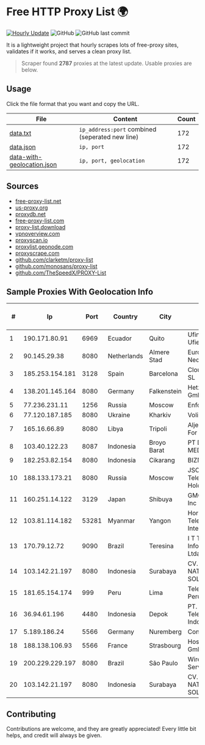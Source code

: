 
# Free HTTP Proxy List 🌍

[![Hourly Update](https://github.com/mertguvencli/http-proxy-list/actions/workflows/main.yml/badge.svg?branch=main)](https://github.com/mertguvencli/http-proxy-list/actions/workflows/main.yml)
![GitHub](https://img.shields.io/github/license/mertguvencli/http-proxy-list)
![GitHub last commit](https://img.shields.io/github/last-commit/mertguvencli/http-proxy-list)

It is a lightweight project that hourly scrapes lots of free-proxy sites, validates if it works, and serves a clean proxy list.


> Scraper found **2787** proxies at the latest update. Usable proxies are below.

## Usage

Click the file format that you want and copy the URL.


|File|Content|Count|
|----|-------|-----|
|[data.txt](https://raw.githubusercontent.com/mertguvencli/http-proxy-list/main/proxy-list/data.txt)|`ip_address:port` combined (seperated new line)|172|
|[data.json](https://raw.githubusercontent.com/mertguvencli/http-proxy-list/main/proxy-list/data.json)|`ip, port`|172|
|[data-with-geolocation.json](https://raw.githubusercontent.com/mertguvencli/http-proxy-list/main/proxy-list/data-with-geolocation.json)|`ip, port, geolocation`|172|

## Sources

* [free-proxy-list.net](https://free-proxy-list.net)
* [us-proxy.org](https://www.us-proxy.org)
* [proxydb.net](http://proxydb.net)
* [free-proxy-list.com](https://free-proxy-list.com/?page=&port=&type%5B%5D=http&type%5B%5D=https&up_time=0&search=Search)
* [proxy-list.download](https://www.proxy-list.download/HTTP)
* [vpnoverview.com](https://vpnoverview.com/privacy/anonymous-browsing/free-proxy-servers)
* [proxyscan.io](https://www.proxyscan.io)
* [proxylist.geonode.com](https://proxylist.geonode.com/api/proxy-list?limit=300&page=1&sort_by=lastChecked&sort_type=desc&protocols=http,https)
* [proxyscrape.com](https://api.proxyscrape.com/v2/?request=displayproxies&protocol=http&timeout=10000&country=all&ssl=all&anonymity=all)
* [github.com/clarketm/proxy-list](https://raw.githubusercontent.com/clarketm/proxy-list/master/proxy-list-raw.txt)
* [github.com/monosans/proxy-list](https://raw.githubusercontent.com/monosans/proxy-list/main/proxies/http.txt)
* [github.com/TheSpeedX/PROXY-List](https://raw.githubusercontent.com/TheSpeedX/PROXY-List/master/http.txt)


## Sample Proxies With Geolocation Info

|#|Ip|Port|Country|City|Internet Service Provider|
|-|--|----|-------|----|-------------------------|
|1|190.171.80.91|6969|Ecuador|Quito|Ufinet Ecuador Ufiec S.A|
|2|90.145.29.38|8080|Netherlands|Almere Stad|Eurofiber Nederland BV|
|3|185.253.154.181|3128|Spain|Barcelona|Cloudi Nextgen SL|
|4|138.201.145.164|8080|Germany|Falkenstein|Hetzner Online GmbH|
|5|77.236.231.11|1256|Russia|Moscow|Enforta-MSK|
|6|77.120.187.185|8080|Ukraine|Kharkiv|Volia Kharkov|
|7|165.16.66.89|8080|Libya|Tripoli|Aljeel Aljadeed For Technology|
|8|103.40.122.23|8087|Indonesia|Broyo Barat|PT DINAMIKA MEDIAKOM|
|9|182.253.82.154|8080|Indonesia|Cikarang|BIZNET|
|10|188.133.173.21|8080|Russia|Moscow|JSC "ER-Telecom Holding"|
|11|160.251.14.122|3129|Japan|Shibuya|GMO Internet, Inc|
|12|103.81.114.182|53281|Myanmar|Yangon|Horizon Telecom International|
|13|170.79.12.72|9090|Brazil|Teresina|I T Tecnologia e InformaÔÔo Ltda|
|14|103.142.21.197|8080|Indonesia|Surabaya|CV. NATANETWORK SOLUTION|
|15|181.65.154.174|999|Peru|Lima|Telefonica del Peru S.A.A.|
|16|36.94.61.196|4480|Indonesia|Depok|PT. Telekomunikasi Indonesia|
|17|5.189.186.24|5566|Germany|Nuremberg|Contabo GmbH|
|18|188.138.106.93|5566|France|Strasbourg|Host Europe GmbH|
|19|200.229.229.197|8080|Brazil|São Paulo|Wireless Comm Services LTDA|
|20|103.142.21.197|8080|Indonesia|Surabaya|CV. NATANETWORK SOLUTION|



## Contributing

Contributions are welcome, and they are greatly appreciated! Every
little bit helps, and credit will always be given.


